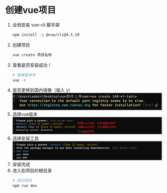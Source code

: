 # 创建vue项目

1. 全局安装 vue-cli 脚手架
    ```sh
    npm install -g @vue/cli@4.5.19
    ```
2. 创建项目
    ```sh
    vue create 项目名称
    ```
3. 查看是否安装成功！
    ```sh
    # 查看版本号
    vue -V
    ```
4. 是否更换到国内镜像（输入 y）
![](./images/4.png)
5. 选择vue版本 
![](./images/5.png)
6. 选择安装工具
![](./images/6.png)
7. 安装完成
8. 进入到项目的根目录
    ```sh
    # 启动项目
    npm run dev 
    ```